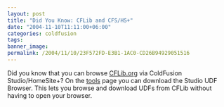 ```yaml
---
layout: post
title: "Did You Know: CFLib and CFS/HS+"
date: "2004-11-10T11:11:00+06:00"
categories: coldfusion 
tags: 
banner_image: 
permalink: /2004/11/10/23F572FD-E3B1-1AC0-CD26B94929051516
---
```


Did you know that you can browse <a href="http://www.cflib.org">CFLib.org</a> via ColdFusion Studio/HomeSite+? On the <a href="http://www.cflib.org/tools.cfm">tools</a> page you can download the Studio UDF Browser. This lets you browse and download UDFs from CFLib without having to open your browser.